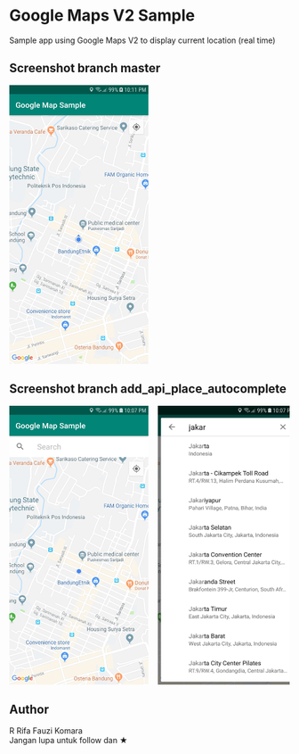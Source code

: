 # Google Maps V2 Sample
Sample app using Google Maps V2 to display current location (real time)

## Screenshot branch master
<pre>
<img src="Screenshot/Screenshot_1.jpg" width="250" height="500">
</pre>

## Screenshot branch add_api_place_autocomplete
<pre>
<img src="Screenshot/Screenshot_2.jpg" width="250" height="500">  <img src="Screenshot/Screenshot_3.jpg" width="250" height="500">  <img src="Screenshot/Screenshot_4.jpg" width="250" height="500">
</pre>

## Author
R Rifa Fauzi Komara<br>
Jangan lupa untuk follow dan ★
